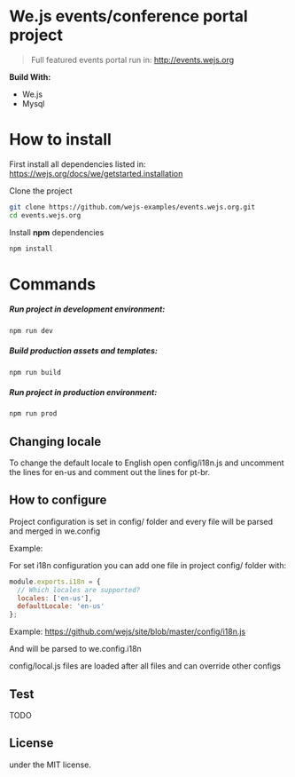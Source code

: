 # We.js events/conference portal project

> Full featured events portal run in: http://events.wejs.org

**Build With:**

- We.js
- Mysql

# How to install

First install all dependencies listed in: https://wejs.org/docs/we/getstarted.installation

Clone the project

```sh
git clone https://github.com/wejs-examples/events.wejs.org.git
cd events.wejs.org
```

Install **npm** dependencies

```sh
npm install
```
# Commands

##### Run project in development environment:
```sh
npm run dev
```

##### Build production assets and templates:
```sh
npm run build
```

##### Run project in production environment:
```sh
npm run prod
```

## Changing locale

To change the default locale to English open config/i18n.js and uncomment the lines for en-us and comment out the lines for pt-br.

## How to configure

Project configuration is set in config/ folder and every file will be parsed and merged in we.config

Example:

For set i18n configuration you can add one file in project config/ folder with:

```js
module.exports.i18n = {
  // Which locales are supported?
  locales: ['en-us'],
  defaultLocale: 'en-us'
};
```
Example: https://github.com/wejs/site/blob/master/config/i18n.js

And will be parsed to we.config.i18n

config/local.js files are loaded after all files and can override other configs

## Test

TODO

## License

under the MIT license.
